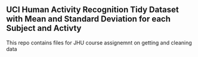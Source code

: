 ## UCI Human Activity Recognition Tidy Dataset with Mean and Standard Deviation for each Subject and Activty
This repo contains files for JHU course assignemnt on getting and cleaning data

